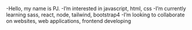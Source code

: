 -Hello, my name is PJ.
-I’m interested in javascript, html, css
-I’m currently learning sass, react, node, tailwind, bootstrap4
-I’m looking to collaborate on websites, web applications, frontend developing
 


